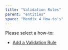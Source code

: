```yaml
---
title: "Validation Rules"
parent: "entities"
space: "Mendix 4 How-to's"
---
```

Please select a how-to:

*   [Add a Validation Rule](add-a-validation-rule)
